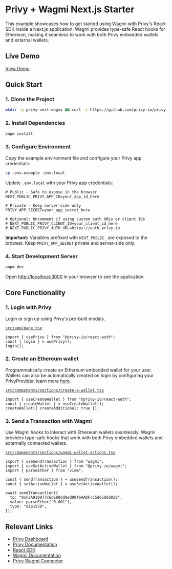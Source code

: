 # Privy + Wagmi Next.js Starter

This example showcases how to get started using Wagmi with Privy's React SDK inside a Next.js application. Wagmi provides type-safe React hooks for Ethereum, making it seamless to work with both Privy embedded wallets and external wallets.

## Live Demo

[View Demo]({{DEPLOY_URL}})

## Quick Start

### 1. Clone the Project

```bash
mkdir -p privy-next-wagmi && curl -L https://github.com/privy-io/privy-examples/archive/main.tar.gz | tar -xz --strip=3 -C privy-next-wagmi privy-examples-main/examples/privy-next-wagmi && cd privy-next-wagmi
```

### 2. Install Dependencies

```bash
pnpm install
```

### 3. Configure Environment

Copy the example environment file and configure your Privy app credentials:

```bash
cp .env.example .env.local
```

Update `.env.local` with your Privy app credentials:

```env
# Public - Safe to expose in the browser
NEXT_PUBLIC_PRIVY_APP_ID=your_app_id_here

# Private - Keep server-side only
PRIVY_APP_SECRET=your_app_secret_here

# Optional: Uncomment if using custom auth URLs or client IDs
# NEXT_PUBLIC_PRIVY_CLIENT_ID=your_client_id_here
# NEXT_PUBLIC_PRIVY_AUTH_URL=https://auth.privy.io
```

**Important:** Variables prefixed with `NEXT_PUBLIC_` are exposed to the browser. Keep `PRIVY_APP_SECRET` private and server-side only.

### 4. Start Development Server

```bash
pnpm dev
```

Open [http://localhost:3000](http://localhost:3000) in your browser to see the application.

## Core Functionality

### 1. Login with Privy

Login or sign up using Privy's pre-built modals.

[`src/app/page.tsx`](./src/app/page.tsx)
```tsx
import { usePrivy } from "@privy-io/react-auth"; 
const { login } = usePrivy();
login();
```

### 2. Create an Ethereum wallet

Programmatically create an Ethereum embedded wallet for your user. Wallets can also be automatically created on login by configuring your PrivyProvider, learn more [here](https://docs.privy.io/basics/react/advanced/automatic-wallet-creation).

[`src/components/sections/create-a-wallet.tsx`](./src/components/sections/create-a-wallet.tsx)
```tsx
import { useCreateWallet } from "@privy-io/react-auth";
const { createWallet } = useCreateWallet();
createWallet({ createAdditional: true });
```

### 3. Send a Transaction with Wagmi

Use Wagmi hooks to interact with Ethereum wallets seamlessly. Wagmi provides type-safe hooks that work with both Privy embedded wallets and externally connected wallets.

[`src/components/sections/wagmi-wallet-actions.tsx`](./src/components/sections/wagmi-wallet-actions.tsx)
```tsx
import { useSendTransaction } from "wagmi";
import { useSetActiveWallet } from "@privy-io/wagmi";
import { parseEther } from "viem";

const { sendTransaction } = useSendTransaction();
const { setActiveWallet } = useSetActiveWallet();

await sendTransaction({
  to: "0xF2A919977c6dE88dd8ed90feAADFcC5d65D66038",
  value: parseEther("0.001"),
  type: "eip1559",
});
```

## Relevant Links

- [Privy Dashboard](https://dashboard.privy.io)
- [Privy Documentation](https://docs.privy.io)
- [React SDK](https://www.npmjs.com/package/@privy-io/react-auth)
- [Wagmi Documentation](https://wagmi.sh)
- [Privy Wagmi Connector](https://www.npmjs.com/package/@privy-io/wagmi)